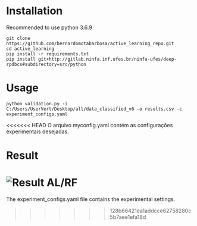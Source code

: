 # Installation

Recommended to use python 3.6.9

```
git clone https://github.com/bernardomotabarbosa/active_learning_repo.git
cd active_learning
pip install -r requirements.txt
pip install git+http://gitlab.ninfa.inf.ufes.br/ninfa-ufes/deep-rpdbcs#subdirectory=src/python
```

# Usage
```
python validation.py -i C:/Users/UserVert/Desktop/all/data_classified_v6 -o results.csv -c experiment_configs.yaml
```
<<<<<<< HEAD
O arquivo myconfig.yaml contém as configurações experimentais desejadas.

# Result

![Result AL/RF](https://github.com/bernardomotabarbosa/active_learning/blob/master/results/charts/RF.png?raw=true)
=======

The experiment_configs.yaml file contains the experimental settings.
>>>>>>> 128b66421ea1addcce62758280c5b7aee1efa18d
